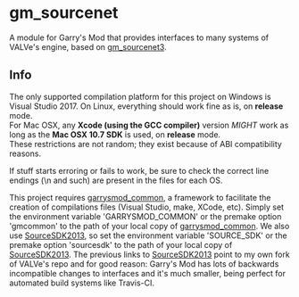 # gm\_sourcenet

A module for Garry's Mod that provides interfaces to many systems of VALVe's engine, based on [gm\_sourcenet3][1].

## Info

The only supported compilation platform for this project on Windows is Visual Studio 2017.
On Linux, everything should work fine as is, on **release** mode.  
For Mac OSX, any **Xcode (using the GCC compiler)** version *MIGHT* work as long as the **Mac OSX 10.7 SDK** is used, on **release** mode.  
These restrictions are not random; they exist because of ABI compatibility reasons.

If stuff starts erroring or fails to work, be sure to check the correct line endings (\\n and such) are present in the files for each OS.

This project requires [garrysmod\_common][2], a framework to facilitate the creation of compilations files (Visual Studio, make, XCode, etc). Simply set the environment variable 'GARRYSMOD\_COMMON' or the premake option 'gmcommon' to the path of your local copy of [garrysmod\_common][2]. We also use [SourceSDK2013][3], so set the environment variable 'SOURCE\_SDK' or the premake option 'sourcesdk' to the path of your local copy of [SourceSDK2013][3]. The previous links to [SourceSDK2013][3] point to my own fork of VALVe's repo and for good reason: Garry's Mod has lots of backwards incompatible changes to interfaces and it's much smaller, being perfect for automated build systems like Travis-CI.

  [1]: http://christopherthorne.googlecode.com/svn/trunk/gm_sourcenet3
  [2]: https://github.com/danielga/garrysmod_common
  [3]: https://github.com/danielga/sourcesdk-minimal
